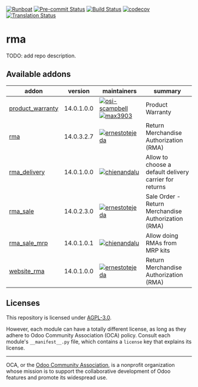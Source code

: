 
[![Runboat](https://img.shields.io/badge/runboat-Try%20me-875A7B.png)](https://runboat.odoo-community.org/builds?repo=OCA/rma&target_branch=14.0)
[![Pre-commit Status](https://github.com/OCA/rma/actions/workflows/pre-commit.yml/badge.svg?branch=14.0)](https://github.com/OCA/rma/actions/workflows/pre-commit.yml?query=branch%3A14.0)
[![Build Status](https://github.com/OCA/rma/actions/workflows/test.yml/badge.svg?branch=14.0)](https://github.com/OCA/rma/actions/workflows/test.yml?query=branch%3A14.0)
[![codecov](https://codecov.io/gh/OCA/rma/branch/14.0/graph/badge.svg)](https://codecov.io/gh/OCA/rma)
[![Translation Status](https://translation.odoo-community.org/widgets/rma-14-0/-/svg-badge.svg)](https://translation.odoo-community.org/engage/rma-14-0/?utm_source=widget)

<!-- /!\ do not modify above this line -->

# rma

TODO: add repo description.

<!-- /!\ do not modify below this line -->

<!-- prettier-ignore-start -->

[//]: # (addons)

Available addons
----------------
addon | version | maintainers | summary
--- | --- | --- | ---
[product_warranty](product_warranty/) | 14.0.1.0.0 | [![osi-scampbell](https://github.com/osi-scampbell.png?size=30px)](https://github.com/osi-scampbell) [![max3903](https://github.com/max3903.png?size=30px)](https://github.com/max3903) | Product Warranty
[rma](rma/) | 14.0.3.2.7 | [![ernestotejeda](https://github.com/ernestotejeda.png?size=30px)](https://github.com/ernestotejeda) | Return Merchandise Authorization (RMA)
[rma_delivery](rma_delivery/) | 14.0.1.0.0 | [![chienandalu](https://github.com/chienandalu.png?size=30px)](https://github.com/chienandalu) | Allow to choose a default delivery carrier for returns
[rma_sale](rma_sale/) | 14.0.2.3.0 | [![ernestotejeda](https://github.com/ernestotejeda.png?size=30px)](https://github.com/ernestotejeda) | Sale Order - Return Merchandise Authorization (RMA)
[rma_sale_mrp](rma_sale_mrp/) | 14.0.1.0.1 | [![chienandalu](https://github.com/chienandalu.png?size=30px)](https://github.com/chienandalu) | Allow doing RMAs from MRP kits
[website_rma](website_rma/) | 14.0.1.0.0 | [![ernestotejeda](https://github.com/ernestotejeda.png?size=30px)](https://github.com/ernestotejeda) | Return Merchandise Authorization (RMA)

[//]: # (end addons)

<!-- prettier-ignore-end -->

## Licenses

This repository is licensed under [AGPL-3.0](LICENSE).

However, each module can have a totally different license, as long as they adhere to Odoo Community Association (OCA)
policy. Consult each module's `__manifest__.py` file, which contains a `license` key
that explains its license.

----
OCA, or the [Odoo Community Association](http://odoo-community.org/), is a nonprofit
organization whose mission is to support the collaborative development of Odoo features
and promote its widespread use.
